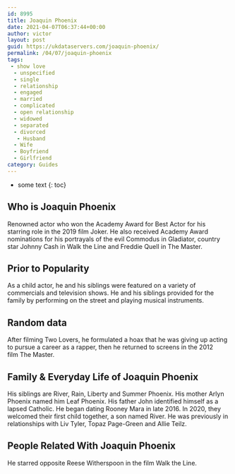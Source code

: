 ```yaml
---
id: 8995
title: Joaquin Phoenix
date: 2021-04-07T06:37:44+00:00
author: victor
layout: post
guid: https://ukdataservers.com/joaquin-phoenix/
permalink: /04/07/joaquin-phoenix
tags:
 - show love
  - unspecified
  - single
  - relationship
  - engaged
  - married
  - complicated
  - open relationship
  - widowed
  - separated
  - divorced
   - Husband
  - Wife
  - Boyfriend
  - Girlfriend
category: Guides
---
```


* some text
{: toc}


## Who is Joaquin Phoenix



Renowned actor who won the Academy Award for Best Actor for his starring role in the 2019 film Joker. He also received Academy Award nominations for his portrayals of the evil Commodus in Gladiator, country star Johnny Cash in Walk the Line and Freddie Quell in The Master. 

                
                
                
## Prior to Popularity



As a child actor, he and his siblings were featured on a variety of commercials and television shows. He and his siblings provided for the family by performing on the street and playing musical instruments.

                
                
                
## Random data



After filming Two Lovers, he formulated a hoax that he was giving up acting to pursue a career as a rapper, then he returned to screens in the 2012 film The Master.

                
                
                
## Family & Everyday Life of Joaquin Phoenix



His siblings are River, Rain, Liberty and Summer Phoenix. His mother Arlyn Phoenix named him Leaf Phoenix. His father John identified himself as a lapsed Catholic. He began dating Rooney Mara in late 2016. In 2020, they welcomed their first child together, a son named River. He was previously in relationships with Liv Tyler, Topaz Page-Green and Allie Teilz. 

                
                
                
## People Related With Joaquin Phoenix



He starred opposite Reese Witherspoon in the film Walk the Line.

                
              
            
          
          
          